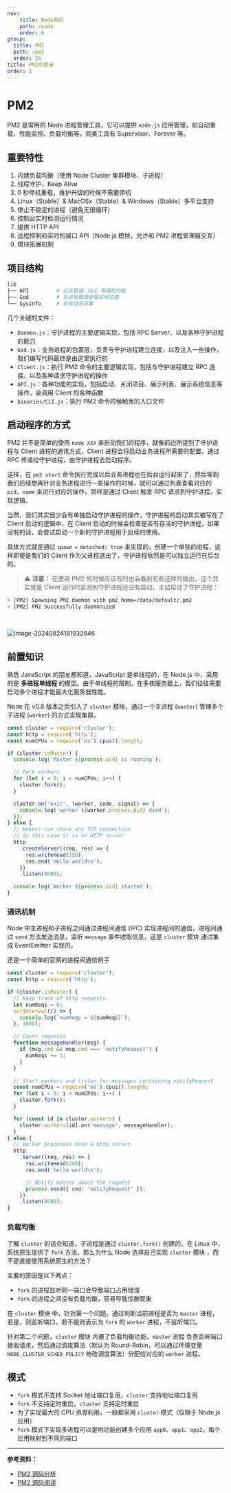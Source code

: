 ```yaml
---
nav:
    title: Node系列
    path: /node
    order: 6
group:
  title: PM2
  path: /pm2
  order: 26
title: PM2的使用
order: 1
---
```


# PM2

PM2 是常用的 Node 进程管理工具，它可以提供 `node.js` 应用管理，如自动重载、性能监控、负载均衡等。同类工具有 Supervisor、Forever 等。

## 重要特性

1. 内建负载均衡（使用 Node Cluster 集群模块、子进程）
2. 线程守护，Keep Alive
3. 0 秒停机重载，维护升级的时候不需要停机
4. Linux（Stable）& MacOSx（Stable）& Windows（Stable）多平台支持
5. 停止不稳定的进程（避免无限循环）
6. 控制台实时检测运行情况
7. 提供 HTTP API
8. 远程控制和实时的接口 API（Node.js 模块，允许和 PM2 进程管理器交互）
9. 模块拓展机制

## 项目结构

```bash
lib
├── API         # 日志管理、GUI 等辅助功能
├── God         # 多进程管理逻辑实现位置
└── Sysinfo     # 系统信息采集
```

几个关键的文件：

- `Daemon.js`：守护进程的主要逻辑实现，包括 RPC Server，以及各种守护进程的能力
- `God.js`：业务进程的包裹层，负责与守护进程建立连接，以及注入一些操作，我们编写代码最终是由这里执行的
- `Client.js`：执行 PM2 命令的主要逻辑实现，包括与守护进程建立 RPC 连接，以及各种请求守护进程的操作
- `API.js`：各种功能的实现，包括启动、关闭项目、展示列表、展示系统信息等操作，会调用 Client 的各种函数
- `binaries/CLI.js`：执行 PM2 命令时候触发的入口文件

## 启动程序的方式

PM2 并不是简单的使用 `node XXX` 来启动我们的程序，就像前边所提到了守护进程与 Client 进程的通讯方式，Client 进程会将启动业务进程所需要的配置，通过 RPC 传递给守护进程，由守护进程去启动程序。

这样，在 `pm2 start` 命令执行完成以后业务进程也在后台运行起来了，然后等到我们后续想再针对业务进程进行一些操作的时候，就可以通过列表查看对应的 `pid`、`name` 来进行对应的操作，同样是通过 Client 触发 RPC 请求到守护进程，实现逻辑。

当然，我们其实很少会有单独启动守护进程的操作，守护进程的启动其实被写在了 Client 启动的逻辑中，在 Client 启动的时候会检查是否有存活的守护进程，如果没有的话，会尝试启动一个新的守护进程用于后续的使用。

具体方式就是通过 `spawn` + `detached: true` 来实现的，创建一个单独的进程，这样即便是我们的 Client 作为父进程退出了，守护进程依然是可以独立运行在后台的。

> ⚠️ **注意：** 在使用 PM2 的时候应该有时也会看到有些这样的输出，这个其实就是 Client 运行时监测到守护进程还没有启动，主动启动了守护进程：

```bash
> [PM2] Spawning PM2 daemon with pm2_home=/data/default/.pm2
> [PM2] PM2 Successfully daemonized
```

<br />

![image-20240824181932846](./assets/image-20240824181932846.png)

## 前置知识

熟悉 JavaScript 的朋友都知道，JavaScript 是单线程的，在 Node.js 中，采用的是 **多进程单线程** 的模型。由于单线程的限制，在多核服务器上，我们往往需要启动多个进程才能最大化服务器性能。

Node 在 v0.8 版本之后引入了 `cluster` 模块，通过一个主进程 (`master`) 管理多个子进程 (`worker`) 的方式实现集群。

```js
const cluster = require('cluster');
const http = require('http');
const numCPUs = require('os').cpus().length;

if (cluster.isMaster) {
  console.log(`Master ${process.pid} is running`);

  // Fork workers
  for (let i = 0; i < numCPUs; i++) {
    cluster.fork();
  }

  cluster.on('exit', (worker, code, signal) => {
    console.log(`worker ${worker.process.pid} died`);
  });
} else {
  // Wokers can share any TCP connection
  // In this case it is an HTTP server
  http
    .createServer((req, res) => {
      res.writeHead(200);
      res.end('Hello world\n');
    })
    .listen(8000);

  console.log(`Worker ${process.pid} started`);
}
```

### 通讯机制

Node 中主进程和子进程之间通过进程间通信 (IPC) 实现进程间的通信，进程间通过 `send` 方法发送消息，监听 `message` 事件收取信息，这是 `cluster` 模块 通过集成 EventEmitter 实现的。

还是一个简单的官网的进程间通信例子

```js
const cluster = require('cluster');
const http = require('http');

if (cluster.isMaster) {
  // Keep track of http requests
  let numReqs = 0;
  setInterval(() => {
    console.log(`numReqs = ${numReqs}`);
  }, 1000);

  // Count requests
  function messageHandler(msg) {
    if (msg.cmd && msg.cmd === 'notifyRequest') {
      numReqs += 1;
    }
  }

  // Start workers and listen for messages containing notifyRequest
  const numCPUs = require('os').cpus().length;
  for (let i = 0; i < numCPUs; i++) {
    cluster.fork();
  }

  for (const id in cluster.workers) {
    cluster.workers[id].on('message', messageHandler);
  }
} else {
  // Worker processes have a http server.
  http
    .Server((req, res) => {
      res.writeHead(200);
      res.end('hello world\n');

      // Notify master about the request
      process.send({ cmd: 'notifyRequest' });
    })
    .listen(8000);
}
```

### 负载均衡

了解 `cluster` 的话会知道，子进程是通过 `cluster.fork()` 创建的。在 Linux 中，系统原生提供了 `fork` 方法，那么为什么 Node 选择自己实现 `cluster` 模块 ，而不是直接使用系统原生的方法？

主要的原因是以下两点：

- `fork` 的进程监听同一端口会导致端口占用错误
- `fork` 的进程之间没有负载均衡，容易导致惊群现象

在 `cluster` 模块 中，针对第一个问题，通过判断当前进程是否为 `master` 进程，若是，则监听端口，若不是则表示为 `fork` 的 `worker` 进程，不监听端口。

针对第二个问题，`cluster` 模块 内置了负载均衡功能，`master` 进程 负责监听端口接收请求，然后通过调度算法（默认为 Round-Robin，可以通过环境变量 `NODE_CLUSTER_SCHED_POLICY` 修改调度算法）分配给对应的 `worker` 进程。

## 模式

- `fork` 模式不支持 Socket 地址端口复用，`cluster` 支持地址端口复用
- `fork` 不支持定时重启，`cluster` 支持定时重启
- 为了实现最大的 CPU 资源利用，一般都采用 `cluster` 模式（仅限于 Node.js 应用）
- `fork` 模式下实现多进程可以是哟功能创建多个应用 `app0`、`app1`、`app2`，每个应用映射到不同的端口

---

**参考资料：**

- [PM2 源码分析](https://juejin.im/post/6866081343454773262)
- [PM2 源码阅读](http://www.xiejingyang.com/2018/01/07/pm2-source-read/?from=juejin)
